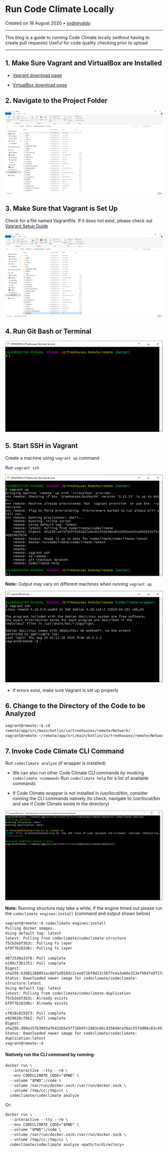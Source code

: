 # Run Code Climate Locally

Created on 18 August 2020 • [sydneyaldo](https://github.com/sydneyaldo)

---
This blog is a guide to running Code Climate locally (without having to create pull requests)
Useful for code quality checking prior to upload

---

## 1. Make Sure Vagrant and VirtualBox are Installed

- [Vagrant download page](https://www.vagrantup.com/downloads.html)

- [VirtualBox download page](https://www.virtualbox.org/wiki/Downloads)


## 2. Navigate to the Project Folder

![](./images/20200818-project-folder.PNG)

## 3. Make Sure that Vagrant is Set Up

Check for a file named Vagrantfile. If it does not exist, please check out [Vagrant Setup Guide](https://learn.hashicorp.com/collections/vagrant/getting-started)

![](./images/20200818-Vagrantfile.PNG)

## 4. Run Git Bash or Terminal

![](./images/20200818-GitBash.PNG)

## 5. Start SSH in Vagrant

Create a machine using `vagrant up` command

Run `vagrant ssh`

![](./images/20200818-vagrant-up-complete.PNG)

**Note:** Output may vary on different machines when running `vagrant up`

![](./images/20200818-vagrant-SSH-complete.PNG)

- If errors exist, make sure Vagrant is set up properly

## 6. Change to the Directory of the Code to be Analyzed

```
vagrant@remote:~$ cd remote/app/src/main/kotlin/io/treehouses/remote/Network/
vagrant@remote:~/remote/app/src/main/kotlin/io/treehouses/remote/Network$
```

## 7. Invoke Code Climate CLI Command

Run `codeclimate analyze` (if wrapper is installed)

- We can also run other Code Climate CLI commands by invoking `codeclimate <command>`
	Run `codeclimate help` for a list of available commands

- If Code Climate wrapper is not installed in */usr/local/bin*, consider running the CLI commands natively (to check, navigate to */usr/local/bin* and see if Code Climate exists in the directory)

![](./images/20200818-codeclimate-analyze.PNG)

**Note:** Running structure may take a while, if the engine timed out please run the `codeclimate engines:install` (command and output shown below)

```
vagrant@remote:~$ codeclimate engines:install
Pulling docker images.
Using default tag: latest
latest: Pulling from codeclimate/codeclimate-structure
75cb2ebf3b3c: Pulling fs layer 
bf9f7b182d6c: Pulling fs layer 
...
d072530a3378: Pull complete 
e198cf3b1351: Pull complete 
Digest: sha256:63601288051ac8d71d910dc2cee871bf0d22c5bf7e4a3a66e313ef5047a9f2fe
Status: Downloaded newer image for codeclimate/codeclimate-structure:latest
Using default tag: latest
latest: Pulling from codeclimate/codeclimate-duplication
75cb2ebf3b3c: Already exists 
bf9f7b182d6c: Already exists 
...
cf818c6259f3: Pull complete 
e929626cf0b2: Pull complete 
Digest: sha256:d80a157b3093af6422b5e5ff16b9fc2883c66c435848caf6ac557dd06c83c491
Status: Downloaded newer image for codeclimate/codeclimate-duplication:latest
vagrant@remote:~$ 
```

#### Natively run the CLI command by running:

```
docker run \
  --interactive --tty --rm \
  --env CODECLIMATE_CODE="$PWD" \
  --volume "$PWD":/code \
  --volume /var/run/docker.sock:/var/run/docker.sock \
  --volume /tmp/cc:/tmp/cc \
  codeclimate/codeclimate analyze
 ```

Or: 

```
docker run \
  --interactive --tty --rm \
  --env CODECLIMATE_CODE="$PWD" \
  --volume "$PWD":/code \
  --volume /var/run/docker.sock:/var/run/docker.sock \
  --volume /tmp/cc:/tmp/cc \
  codeclimate/codeclimate analyze <path/to/directory>
 ```
